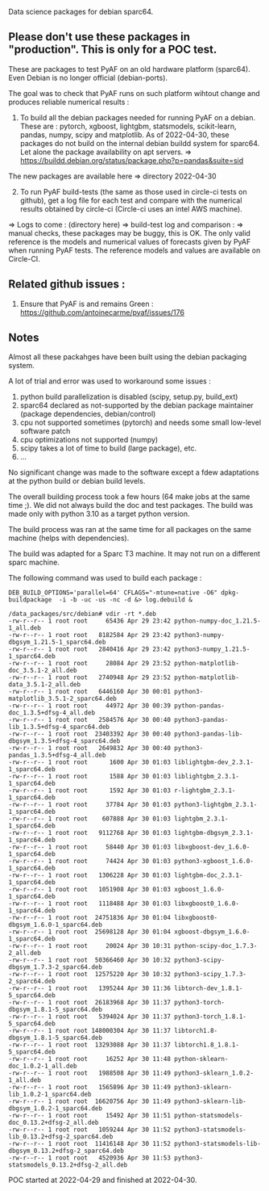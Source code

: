 Data science packages for debian sparc64.

## Please don't use these packages in "production". This is only for a POC test.

These are packages to test PyAF on an old hardware platform (sparc64). Even Debian is no longer official (debian-ports).


The goal was to check that PyAF runs on such platform wihtout change and produces reliable numerical results :

1. To build all the debian packages needed for running PyAF on a debian. These are : pytorch, xgboost, lightgbm, statsmodels, scikit-learn, pandas, numpy, scipy and matplotlib. As of 2022-04-30, these packages do not build on the internal debian buildd system for sparc64. Let alone the package availability on apt servers.
  => https://buildd.debian.org/status/package.php?p=pandas&suite=sid

The new packages are available here
  => directory 2022-04-30
   
2. To run PyAF build-tests (the same as those used in circle-ci tests on github), get a log file for each test and compare with the numerical results obtained by circle-ci (Circle-ci uses an intel AWS machine).

  => Logs to come  : (directory here)
  => build-test log and comparison :
  => manual checks, these packages may be buggy, this is OK. The only valid reference is the models and numerical values of forecasts given by PyAF when running PyAF tests. The reference models and values are available on Circle-CI.

## Related github issues :

1. Ensure that PyAF is and remains Green  : https://github.com/antoinecarme/pyaf/issues/176



## Notes

Almost all these packahges have been built using the debian packaging system.

A lot of trial and error was used to workaround some issues :
  1. python build parallelization is disabled (scipy, setup.py, build_ext)
  2. sparc64 declared as not-supported by the debian package maintainer (package dependencies, debian/control)
  2. cpu not supported sometimes (pytorch) and needs some small low-level software patch
  3. cpu optimizations not supported (numpy)
  4. scipy takes a lot of time to build (large package), etc.
  5. ...

No significant change was made to the software except a fdew adaptations at the python build or debian build levels.

The overall building process took a few hours (64 make jobs at the same time ;). We did not always build the doc and test packages. The build was made only with python 3.10 as a target python version.

The build process was ran at the same time for all packages on the same machine (helps with dependencies). 

The build was adapted for a Sparc T3 machine. It may not run on a different sparc machine.

The following command was used to build each package :

```
DEB_BUILD_OPTIONS='parallel=64' CFLAGS="-mtune=native -O6" dpkg-buildpackage  -i -b -uc -us -nc -d &> log.debuild &
```


```
/data_packages/src/debian# vdir -rt *.deb
-rw-r--r-- 1 root root     65436 Apr 29 23:42 python-numpy-doc_1.21.5-1_all.deb
-rw-r--r-- 1 root root   8182584 Apr 29 23:42 python3-numpy-dbgsym_1.21.5-1_sparc64.deb
-rw-r--r-- 1 root root   2840416 Apr 29 23:42 python3-numpy_1.21.5-1_sparc64.deb
-rw-r--r-- 1 root root     28084 Apr 29 23:52 python-matplotlib-doc_3.5.1-2_all.deb
-rw-r--r-- 1 root root   2740948 Apr 29 23:52 python-matplotlib-data_3.5.1-2_all.deb
-rw-r--r-- 1 root root   6446160 Apr 30 00:01 python3-matplotlib_3.5.1-2_sparc64.deb
-rw-r--r-- 1 root root     44972 Apr 30 00:39 python-pandas-doc_1.3.5+dfsg-4_all.deb
-rw-r--r-- 1 root root   2584576 Apr 30 00:40 python3-pandas-lib_1.3.5+dfsg-4_sparc64.deb
-rw-r--r-- 1 root root  23403392 Apr 30 00:40 python3-pandas-lib-dbgsym_1.3.5+dfsg-4_sparc64.deb
-rw-r--r-- 1 root root   2649832 Apr 30 00:40 python3-pandas_1.3.5+dfsg-4_all.deb
-rw-r--r-- 1 root root      1600 Apr 30 01:03 liblightgbm-dev_2.3.1-1_sparc64.deb
-rw-r--r-- 1 root root      1588 Apr 30 01:03 liblightgbm_2.3.1-1_sparc64.deb
-rw-r--r-- 1 root root      1592 Apr 30 01:03 r-lightgbm_2.3.1-1_sparc64.deb
-rw-r--r-- 1 root root     37784 Apr 30 01:03 python3-lightgbm_2.3.1-1_sparc64.deb
-rw-r--r-- 1 root root    607888 Apr 30 01:03 lightgbm_2.3.1-1_sparc64.deb
-rw-r--r-- 1 root root   9112768 Apr 30 01:03 lightgbm-dbgsym_2.3.1-1_sparc64.deb
-rw-r--r-- 1 root root     58440 Apr 30 01:03 libxgboost-dev_1.6.0-1_sparc64.deb
-rw-r--r-- 1 root root     74424 Apr 30 01:03 python3-xgboost_1.6.0-1_sparc64.deb
-rw-r--r-- 1 root root   1306228 Apr 30 01:03 lightgbm-doc_2.3.1-1_sparc64.deb
-rw-r--r-- 1 root root   1051908 Apr 30 01:03 xgboost_1.6.0-1_sparc64.deb
-rw-r--r-- 1 root root   1118488 Apr 30 01:03 libxgboost0_1.6.0-1_sparc64.deb
-rw-r--r-- 1 root root  24751836 Apr 30 01:04 libxgboost0-dbgsym_1.6.0-1_sparc64.deb
-rw-r--r-- 1 root root  25698128 Apr 30 01:04 xgboost-dbgsym_1.6.0-1_sparc64.deb
-rw-r--r-- 1 root root     20024 Apr 30 10:31 python-scipy-doc_1.7.3-2_all.deb
-rw-r--r-- 1 root root  50366460 Apr 30 10:32 python3-scipy-dbgsym_1.7.3-2_sparc64.deb
-rw-r--r-- 1 root root  12575220 Apr 30 10:32 python3-scipy_1.7.3-2_sparc64.deb
-rw-r--r-- 1 root root   1395244 Apr 30 11:36 libtorch-dev_1.8.1-5_sparc64.deb
-rw-r--r-- 1 root root  26183968 Apr 30 11:37 python3-torch-dbgsym_1.8.1-5_sparc64.deb
-rw-r--r-- 1 root root   5394024 Apr 30 11:37 python3-torch_1.8.1-5_sparc64.deb
-rw-r--r-- 1 root root 148000304 Apr 30 11:37 libtorch1.8-dbgsym_1.8.1-5_sparc64.deb
-rw-r--r-- 1 root root  13293088 Apr 30 11:37 libtorch1.8_1.8.1-5_sparc64.deb
-rw-r--r-- 1 root root     16252 Apr 30 11:48 python-sklearn-doc_1.0.2-1_all.deb
-rw-r--r-- 1 root root   1988508 Apr 30 11:49 python3-sklearn_1.0.2-1_all.deb
-rw-r--r-- 1 root root   1565896 Apr 30 11:49 python3-sklearn-lib_1.0.2-1_sparc64.deb
-rw-r--r-- 1 root root  16620756 Apr 30 11:49 python3-sklearn-lib-dbgsym_1.0.2-1_sparc64.deb
-rw-r--r-- 1 root root     15492 Apr 30 11:51 python-statsmodels-doc_0.13.2+dfsg-2_all.deb
-rw-r--r-- 1 root root   1059244 Apr 30 11:52 python3-statsmodels-lib_0.13.2+dfsg-2_sparc64.deb
-rw-r--r-- 1 root root  11416148 Apr 30 11:52 python3-statsmodels-lib-dbgsym_0.13.2+dfsg-2_sparc64.deb
-rw-r--r-- 1 root root   4520936 Apr 30 11:53 python3-statsmodels_0.13.2+dfsg-2_all.deb

```

POC started at 2022-04-29 and finished at 2022-04-30.